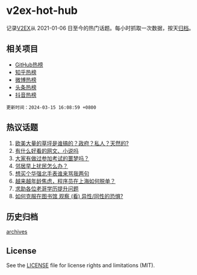 # v2ex-hot-hub

 记录[V2EX](https://www.v2ex.com/)从 2021-01-06 日至今的热门话题。每小时抓取一次数据，按天[归档](archives)。
 
 ## 相关项目

- [GitHub热榜](https://github.com/snaildev/github-hot-hub)
- [知乎热榜](https://github.com/snaildev/zhihu-hot-hub)
- [微博热榜](https://github.com/snaildev/weibo-hot-hub)
- [头条热榜](https://github.com/snaildev/toutiao-hot-hub)
- [抖音热榜](https://github.com/snaildev/douyin-hot-hub)


 `更新时间：2024-03-15 16:08:59 +0800`

## 热议话题

1. [欧美大量的草坪是谁搞的？政府？私人？天然的?](https://www.v2ex.com/t/1023720)
1. [有什么好看的网文、小说吗](https://www.v2ex.com/t/1023699)
1. [大家有做过参加考试的噩梦吗？](https://www.v2ex.com/t/1023836)
1. [邻居早上扰民怎么办？](https://www.v2ex.com/t/1023831)
1. [想买个华强北手表谁来骂我两句](https://www.v2ex.com/t/1023832)
1. [越来越年龄焦虑，程序员在上海如何脱单？](https://www.v2ex.com/t/1023743)
1. [求助各位老哥学历提升问题](https://www.v2ex.com/t/1023822)
1. [如何克服在图书馆 观察 (看) 异性/同性的恐惧?](https://www.v2ex.com/t/1023704)

## 历史归档

[archives](archives)

## License

See the [LICENSE](LICENSE) file for license rights and limitations (MIT).
